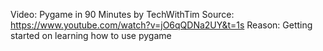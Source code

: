 Video: Pygame in 90 Minutes by TechWithTim
Source: https://www.youtube.com/watch?v=jO6qQDNa2UY&t=1s
Reason: Getting started on learning how to use pygame


